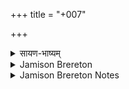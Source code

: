+++
title = "+007"

+++

<details><summary>सायण-भाष्यम्</summary>

‘इन्द्रम्' इत्यादिकं दशर्चं यत् सूक्तं तत् ‘सुरूपकृत्नुम्' इत्यादिषु चतुर्थम्। ऋषिच्छन्दोदेवता विनियोगश्च पूर्ववत् । विशेषविनियोगस्तूच्यते । महाव्रते निष्केवल्यशस्त्रे ‘इन्द्रमिद्गाथिनः' इति सूक्तम् । तथा च पञ्चमारण्यके सूत्रितं- शिरो गायत्रमिन्द्रमिद्गाथिनः' (ऐ. आ. ५. २. १ ) इति । तथा चतुर्विंशेऽहनि ब्राह्मणाच्छंसिनः शस्त्रे ‘इन्द्रमिद्गाथिनः ' इति षळहस्तोत्रियस्तृचः । चतुर्विंशे होताजनिष्ट' इत्युपक्रम्य ' आ याहि सुषुमा हि त इन्द्रमिद्गाथिनो बृहत् ' (आश्व. श्रौ. ७. २) इति सूत्रितत्वात् । अतिरात्रे प्रथमे पर्यायेऽच्छावाकशस्त्रेऽयमेव तृचोऽनुरूपः । सूत्रितं च - इन्द्राय मद्वने सुतमिन्द्रमिद्गाथिनो बृहत् ' ( आश्व. श्रौ. ६. ४ ) इति ॥
</details>

<details><summary>Jamison Brereton</summary>

7  
Indra  
Madhuchandas Vaiśvāmitra  
10 verses: gāyatrī  
A relatively simple praise of Indra, focused especially on his possession of the mace  (vss. 2c, 3c, 7b) and his help in battles and contests (vss. 4–6). Indra’s mythologi cal exploits receive cursory treatment in verse 3. A more insistent theme emerges  toward the end, with an accumulation of loaded terms for potentially rival groups  of people: kr̥ṣṭī́ḥ “communities” (8b), carṣanīnā́m “domains” (9a), páñca kṣitīnā́m “the five peoples” (9c), jánebhyaḥ “men” (10b), culminating in the hope that Indra  will leave those rivals behind and become exclusively ours.  
But one can say that the real focus of the hymn is Indra’s name. The poem,  especially its first half, is characterized by the insistent repetition of the name, with  “Indra” as the first word in verses 1–5 and also in verse-internal lines 1b, 1c, 2c, and  5b. After verse 5, the poet noticeably pauses in verses 6–8, using the name only once.  Even so, that one occurrence, which is in 7b, is in a marked position as the middle  word of the middle line of the middle verse of this three-verse section. This pause or  break accents the reappearance of the name twice in rapid succession at the begin  
ning of 9c and 10a. Thematically, the emphasis on the name of Indra underscores  the poet’s desire that the person of Indra, independent of all else, be present at his  sacrifice.  
Verse 6 contains a somewhat obscure request that Indra “uncover yonder pot.”  “Yonder pot” probably refers to anything distant that contains what the poet and  his people want or need. A reasonable parallel is VIII 23.29bc, tváṃ no gómatīr íśaḥ,  mahó rāyáḥ sātím agne ápā vr̥dhi “Uncover for us refreshments consisting of cows  and the winning of great weath, o Agni,” with the same 2nd-sg. imperative ápā vr̥dhi “uncover” and a desirable object.
</details>

<details><summary>Jamison Brereton Notes</summary>

Indra
</details>
